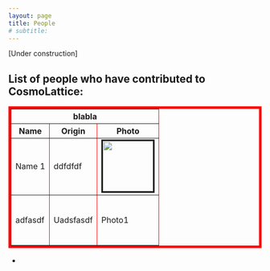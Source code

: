 ```yaml
---
layout: page
title: People
# subtitle:
---
```


[Under construction]

## List of people who have contributed to CosmoLattice:

<table border="5" bordercolor="red" align="center">
        <tr>
            <th colspan="3">blabla</th> 
        </tr>
        <tr>
            <th>Name</th>
            <th>Origin</th>
            <th>Photo</th>
        </tr>
        <tr>
            <td>Name 1</td>
            <td>ddfdfdf</td>
                    <!-- considering it is on the same folder that .html file -->
            <td><img src="H.gif" alt="" border=3 height=100 width=100></img></td>
        </tr>
        <tr>
            <td>adfasdf</td>
            <td>Uadsfasdf</td>
            <td border=3 height=100 width=100>Photo1</td>
        </tr>
    </table>

- 

